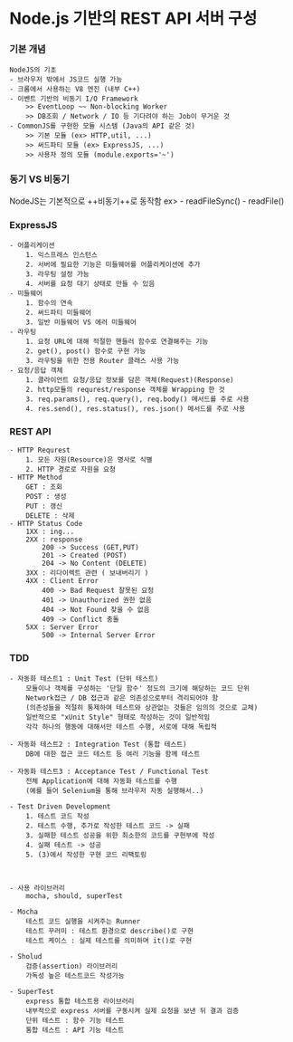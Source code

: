 # Node.js 기반의 REST API 서버 구성

### 기본 개념
	NodeJS의 기초
    - 브라우저 밖에서 JS코드 실행 가능
    - 크롬에서 사용하는 V8 엔진 (내부 C++)
    - 이벤트 기반의 비동기 I/O Framework
    	>> EventLoop ~~ Non-blocking Worker 
    	>> DB조회 / Network / IO 등 기다려야 하는 Job이 무거운 것
    - CommonJS를 구현한 모듈 시스템 (Java의 API 같은 것)
    	>> 기본 모듈 (ex> HTTP,util, ...)
    	>> 써드파티 모듈 (ex> ExpressJS, ...)
    	>> 사용자 정의 모듈 (module.exports='~')

### 동기 VS 비동기
NodeJS는 기본적으로 ++비동기++로 동작함
ex> 
	- readFileSync()
    - readFile()

### ExpressJS
	- 어플리케이션
		1. 익스프레스 인스턴스
		2. 서버에 필요한 기능은 미들웨어를 어플리케이션에 추가
		3. 라우팅 설정 가능
		4. 서버를 요청 대기 상태로 만들 수 있음 
	- 미들웨어
		1. 함수의 연속
		2. 써드파티 미들웨어
		3. 일반 미들웨어 VS 에러 미들웨어
	- 라우팅
		1. 요청 URL에 대해 적절한 핸들러 함수로 연결해주는 기능
		2. get(), post() 함수로 구현 가능
		3. 라우팅을 위한 전용 Router 클래스 사용 가능
	- 요청/응답 객체
		1. 클라이언트 요청/응답 정보를 담은 객체(Request)(Response)
		2. http모듈의 requrest/response 객체를 Wrapping 한 것
		3. req.params(), req.query(), req.body() 메서드를 주로 사용
		4. res.send(), res.status(), res.json() 메서드를 주로 사용

### REST API
	- HTTP Requrest
		1. 모든 자원(Resource)은 명사로 식별
		2. HTTP 경로로 자원을 요청
	- HTTP Method
		GET : 조회
        POST : 생성
        PUT : 갱신
        DELETE : 삭제
	- HTTP Status Code
		1XX : ing...
        2XX : response
        	200 -> Success (GET,PUT)
            201 -> Created (POST)
            204 -> No Content (DELETE)
        3XX : 리다이렉트 관련 ( 보내버리기 )
        4XX : Client Error
        	400 -> Bad Request 잘못된 요청
            401 -> Unauthorized 권한 없음
            404 -> Not Found 찾을 수 없음
            409 -> Conflict 충돌
        5XX : Server Error
        	500 -> Internal Server Error

### TDD
	- 자동화 테스트1 : Unit Test (단위 테스트)
		모듈이나 객체를 구성하는 '단일 함수' 정도의 크기에 해당하는 코드 단위
        Network접근 / DB 접근과 같은 의존성으로부터 격리되어야 함
        (의존성들을 적절히 통제하여 테스트와 상관없는 것들은 임의의 것으로 교체)
        일반적으로 "xUnit Style" 형태로 작성하는 것이 일반적임
        각각 하나의 행동에 대해서만 테스트 수행, 서로에 대해 독립적
        
	- 자동화 테스트2 : Integration Test (통합 테스트)
		DB에 대한 접근 코드 테스트 등 여러 기능을 함께 테스트
        
	- 자동화 테스트3 : Acceptance Test / Functional Test
		전체 Application에 대해 자동화 테스트를 수행
        (예를 들어 Selenium을 통해 브라우저 자동 실행해서..)
        
	- Test Driven Development
		1. 테스트 코드 작성
		2. 테스트 수행, 추가로 작성한 테스트 코드 -> 실패
		3. 실패한 테스트 성공을 위한 최소한의 코드를 구현부에 작성
		4. 실패 테스트 -> 성공
		5. (3)에서 작성한 구현 코드 리팩토링



    - 사용 라이브러리
    	mocha, should, superTest

    - Mocha
		테스트 코드 실행을 시켜주는 Runner
        테스트 꾸러미 : 테스트 환경으로 describe()로 구현
        테스트 케이스 : 실제 테스트를 의미하며 it()로 구현 
        
    - Sholud
		검증(assertion) 라이브러리
        가독성 높은 테스트코드 작성가능
        
    - SuperTest
		express 통합 테스트용 라이브러리
        내부적으로 express 서버를 구동시켜 실제 요청을 보낸 뒤 결과 검증
		단위 테스트 : 함수 기능 테스트
        통합 테스트 : API 기능 테스트
